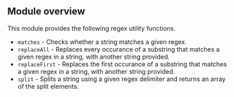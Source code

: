 ## Module overview

This module provides the following regex utility functions. 

* `matches` - Checks whether a string matches a given regex.
* `replaceAll` - Replaces every occurance of a substring that matches a given regex in a string, with another string provided.
* `replaceFirst` - Replaces the first occurance of a substring that matches a given regex in a string, with another string provided.
* `split` - Splits a string using a given regex delimiter and returns an array of the split elements.                     
